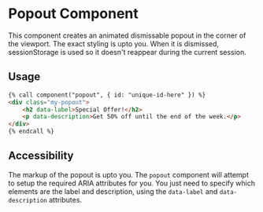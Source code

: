 # Popout Component

This component creates an animated dismissable popout in the corner of the viewport. The exact styling is upto you. When it is dismissed, sessionStorage is used so it doesn't reappear during the current session.

## Usage

```html
{% call component("popout", { id: "unique-id-here" }) %}
<div class="my-popout">
	<h2 data-label>Special Offer!</h2>
	<p data-description>Get 50% off until the end of the week.</p>
</div>
{% endcall %}
```

## Accessibility

The markup of the popout is upto you. The `popout` component will attempt to setup the required ARIA attributes for you. You just need to specify which elements are the label and description, using the `data-label` and `data-description` attributes.
